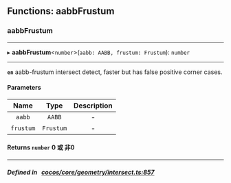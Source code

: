 ## Functions: aabbFrustum

### aabbFrustum


___
▸ **aabbFrustum**<`number`\>(`aabb: AABB, frustum: Frustum`): `number`
___


**`en`** 
aabb-frustum intersect detect, faster but has false positive corner cases.



#### Parameters

| Name | Type | Description |
| :------: | :------: | :------: |
| `aabb` | `AABB` | - |
| `frustum` | `Frustum` | - |

#### Returns `number` 0 或 非0

___


##### Defined in &nbsp;   [cocos/core/geometry/intersect.ts:857](https://github.com/cocos-creator/engine/blob/c7bf6b8a9/cocos/core/geometry/intersect.ts#L857)&nbsp;
